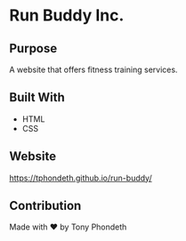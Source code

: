 # Run Buddy Inc.

## Purpose
A website that offers fitness training services.

## Built With
* HTML
* CSS

## Website
https://tphondeth.github.io/run-buddy/

## Contribution
Made with ❤️ by Tony Phondeth
